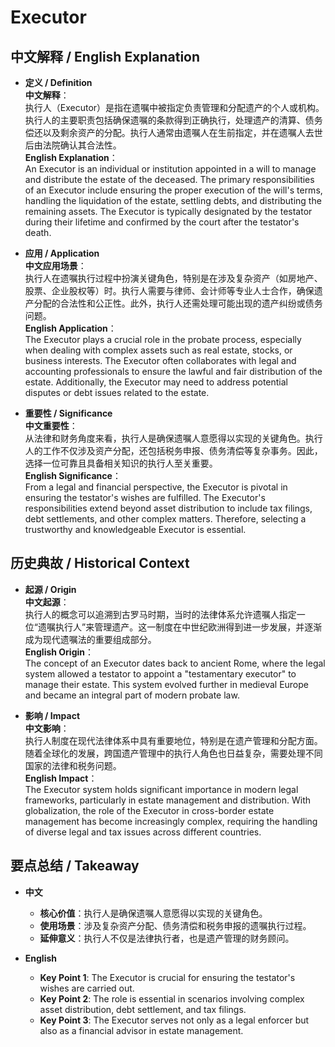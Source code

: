 # Executor

## 中文解释 / English Explanation

* **定义 / Definition**  
  **中文解释**：  
  执行人（Executor）是指在遗嘱中被指定负责管理和分配遗产的个人或机构。执行人的主要职责包括确保遗嘱的条款得到正确执行，处理遗产的清算、债务偿还以及剩余资产的分配。执行人通常由遗嘱人在生前指定，并在遗嘱人去世后由法院确认其合法性。  
  **English Explanation**：  
  An Executor is an individual or institution appointed in a will to manage and distribute the estate of the deceased. The primary responsibilities of an Executor include ensuring the proper execution of the will's terms, handling the liquidation of the estate, settling debts, and distributing the remaining assets. The Executor is typically designated by the testator during their lifetime and confirmed by the court after the testator's death.

* **应用 / Application**  
  **中文应用场景**：  
  执行人在遗嘱执行过程中扮演关键角色，特别是在涉及复杂资产（如房地产、股票、企业股权等）时。执行人需要与律师、会计师等专业人士合作，确保遗产分配的合法性和公正性。此外，执行人还需处理可能出现的遗产纠纷或债务问题。  
  **English Application**：  
  The Executor plays a crucial role in the probate process, especially when dealing with complex assets such as real estate, stocks, or business interests. The Executor often collaborates with legal and accounting professionals to ensure the lawful and fair distribution of the estate. Additionally, the Executor may need to address potential disputes or debt issues related to the estate.

* **重要性 / Significance**  
  **中文重要性**：  
  从法律和财务角度来看，执行人是确保遗嘱人意愿得以实现的关键角色。执行人的工作不仅涉及资产分配，还包括税务申报、债务清偿等复杂事务。因此，选择一位可靠且具备相关知识的执行人至关重要。  
  **English Significance**：  
  From a legal and financial perspective, the Executor is pivotal in ensuring the testator's wishes are fulfilled. The Executor's responsibilities extend beyond asset distribution to include tax filings, debt settlements, and other complex matters. Therefore, selecting a trustworthy and knowledgeable Executor is essential.

## 历史典故 / Historical Context

* **起源 / Origin**  
  **中文起源**：  
  执行人的概念可以追溯到古罗马时期，当时的法律体系允许遗嘱人指定一位“遗嘱执行人”来管理遗产。这一制度在中世纪欧洲得到进一步发展，并逐渐成为现代遗嘱法的重要组成部分。  
  **English Origin**：  
  The concept of an Executor dates back to ancient Rome, where the legal system allowed a testator to appoint a "testamentary executor" to manage their estate. This system evolved further in medieval Europe and became an integral part of modern probate law.

* **影响 / Impact**  
  **中文影响**：  
  执行人制度在现代法律体系中具有重要地位，特别是在遗产管理和分配方面。随着全球化的发展，跨国遗产管理中的执行人角色也日益复杂，需要处理不同国家的法律和税务问题。  
  **English Impact**：  
  The Executor system holds significant importance in modern legal frameworks, particularly in estate management and distribution. With globalization, the role of the Executor in cross-border estate management has become increasingly complex, requiring the handling of diverse legal and tax issues across different countries.

## 要点总结 / Takeaway

* **中文**  
  - **核心价值**：执行人是确保遗嘱人意愿得以实现的关键角色。  
  - **使用场景**：涉及复杂资产分配、债务清偿和税务申报的遗嘱执行过程。  
  - **延伸意义**：执行人不仅是法律执行者，也是遗产管理的财务顾问。

* **English**  
  - **Key Point 1**: The Executor is crucial for ensuring the testator's wishes are carried out.  
  - **Key Point 2**: The role is essential in scenarios involving complex asset distribution, debt settlement, and tax filings.  
  - **Key Point 3**: The Executor serves not only as a legal enforcer but also as a financial advisor in estate management.